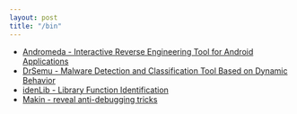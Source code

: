 ```yaml
---
layout: post
title: "/bin"
---
```


* [Andromeda - Interactive Reverse Engineering Tool for Android Applications](https://github.com/secrary/Andromeda)
* [DrSemu - Malware Detection and Classification Tool Based on Dynamic Behavior](https://github.com/secrary/DrSemu)
* [idenLib - Library Function Identification](https://github.com/secrary/idenLib)
* [Makin - reveal anti-debugging tricks](https://github.com/secrary/makin)